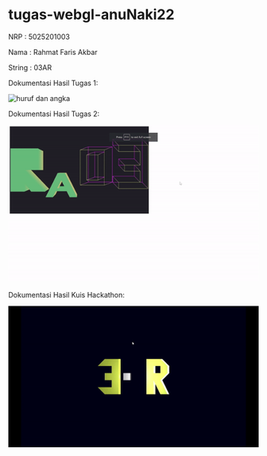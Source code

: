 # tugas-webgl-anuNaki22
NRP : 5025201003

Nama : Rahmat Faris Akbar

String : 03AR

Dokumentasi Hasil Tugas 1:

![huruf dan angka](https://user-images.githubusercontent.com/99629909/191282084-161c6bea-c414-482d-a9f5-407608544886.png)



Dokumentasi Hasil Tugas 2:

![](https://github.com/cg20221d/tugas-webgl-anuNaki22/blob/main/tugas%202/tugas%202%20webgl.gif)


Dokumentasi Hasil Kuis Hackathon:

![](https://github.com/cg20221d/tugas-webgl-anuNaki22/blob/main/kuis%20hackathon/demo%20kuis%20hackathon.gif)
